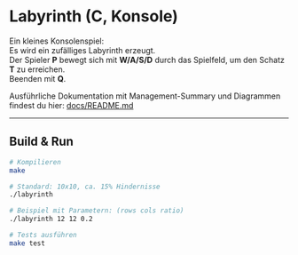 # Labyrinth (C, Konsole)

Ein kleines Konsolenspiel:  
Es wird ein zufälliges Labyrinth erzeugt.  
Der Spieler **P** bewegt sich mit **W/A/S/D** durch das Spielfeld, um den Schatz **T** zu erreichen.  
Beenden mit **Q**.  

Ausführliche Dokumentation mit Management-Summary und Diagrammen findest du hier: [docs/README.md](./docs/README.md)

---

## Build & Run

```bash
# Kompilieren
make

# Standard: 10x10, ca. 15% Hindernisse
./labyrinth

# Beispiel mit Parametern: (rows cols ratio)
./labyrinth 12 12 0.2

# Tests ausführen
make test
